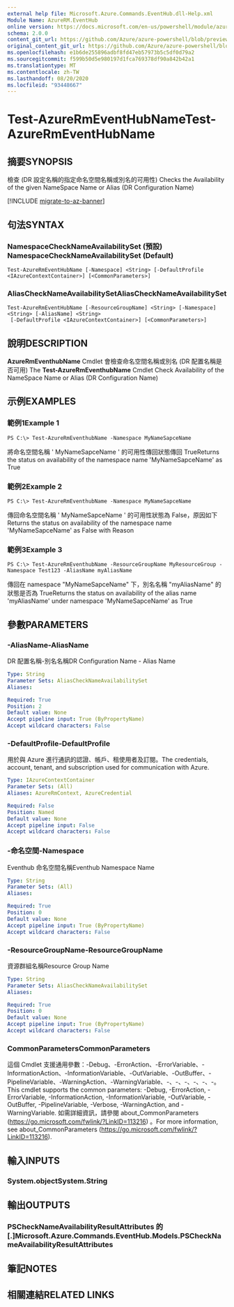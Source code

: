 ```yaml
---
external help file: Microsoft.Azure.Commands.EventHub.dll-Help.xml
Module Name: AzureRM.EventHub
online version: https://docs.microsoft.com/en-us/powershell/module/azurerm.eventhub/test-azurermeventhubname
schema: 2.0.0
content_git_url: https://github.com/Azure/azure-powershell/blob/preview/src/ResourceManager/EventHub/Commands.EventHub/help/Test-AzureRmEventHubName.md
original_content_git_url: https://github.com/Azure/azure-powershell/blob/preview/src/ResourceManager/EventHub/Commands.EventHub/help/Test-AzureRmEventHubName.md
ms.openlocfilehash: e1b6de255896adbf8fd47eb57973b5c5df0d79a2
ms.sourcegitcommit: f599b50d5e980197d1fca769378df90a842b42a1
ms.translationtype: MT
ms.contentlocale: zh-TW
ms.lasthandoff: 08/20/2020
ms.locfileid: "93448667"
---
```

# <span data-ttu-id="a129c-101">Test-AzureRmEventHubName</span><span class="sxs-lookup"><span data-stu-id="a129c-101">Test-AzureRmEventHubName</span></span>

## <span data-ttu-id="a129c-102">摘要</span><span class="sxs-lookup"><span data-stu-id="a129c-102">SYNOPSIS</span></span>
<span data-ttu-id="a129c-103">檢查 (DR 設定名稱的指定命名空間名稱或別名的可用性) </span><span class="sxs-lookup"><span data-stu-id="a129c-103">Checks the Availability of the given NameSpace Name or Alias (DR Configuration Name)</span></span>

[!INCLUDE [migrate-to-az-banner](../../includes/migrate-to-az-banner.md)]

## <span data-ttu-id="a129c-104">句法</span><span class="sxs-lookup"><span data-stu-id="a129c-104">SYNTAX</span></span>

### <span data-ttu-id="a129c-105">NamespaceCheckNameAvailabilitySet (預設) </span><span class="sxs-lookup"><span data-stu-id="a129c-105">NamespaceCheckNameAvailabilitySet (Default)</span></span>
```
Test-AzureRmEventHubName [-Namespace] <String> [-DefaultProfile <IAzureContextContainer>] [<CommonParameters>]
```

### <span data-ttu-id="a129c-106">AliasCheckNameAvailabilitySet</span><span class="sxs-lookup"><span data-stu-id="a129c-106">AliasCheckNameAvailabilitySet</span></span>
```
Test-AzureRmEventHubName [-ResourceGroupName] <String> [-Namespace] <String> [-AliasName] <String>
 [-DefaultProfile <IAzureContextContainer>] [<CommonParameters>]
```

## <span data-ttu-id="a129c-107">說明</span><span class="sxs-lookup"><span data-stu-id="a129c-107">DESCRIPTION</span></span>
<span data-ttu-id="a129c-108">**AzureRmEventhubName** Cmdlet 會檢查命名空間名稱或別名 (DR 配置名稱是否可用) </span><span class="sxs-lookup"><span data-stu-id="a129c-108">The **Test-AzureRmEventhubName** Cmdlet Check Availability of the NameSpace Name or Alias (DR Configuration Name)</span></span>

## <span data-ttu-id="a129c-109">示例</span><span class="sxs-lookup"><span data-stu-id="a129c-109">EXAMPLES</span></span>

### <span data-ttu-id="a129c-110">範例1</span><span class="sxs-lookup"><span data-stu-id="a129c-110">Example 1</span></span>
```
PS C:\> Test-AzureRmEventhubName -Namespace MyNameSapceName
```

<span data-ttu-id="a129c-111">將命名空間名稱 ' MyNameSapceName ' 的可用性傳回狀態傳回 True</span><span class="sxs-lookup"><span data-stu-id="a129c-111">Returns the status on availability of the namespace name 'MyNameSapceName' as True</span></span>

### <span data-ttu-id="a129c-112">範例2</span><span class="sxs-lookup"><span data-stu-id="a129c-112">Example 2</span></span>
```
PS C:\> Test-AzureRmEventhubName -Namespace MyNameSapceName
```

<span data-ttu-id="a129c-113">傳回命名空間名稱 ' MyNameSapceName ' 的可用性狀態為 False，原因如下</span><span class="sxs-lookup"><span data-stu-id="a129c-113">Returns the status on availability of the namespace name 'MyNameSapceName' as False with Reason</span></span>

### <span data-ttu-id="a129c-114">範例3</span><span class="sxs-lookup"><span data-stu-id="a129c-114">Example 3</span></span>
```
PS C:\> Test-AzureRmEventhubName -ResourceGroupName MyResourceGroup -Namespace Test123 -AliasName myAliasName
```

<span data-ttu-id="a129c-115">傳回在 namespace "MyNameSapceName" 下，別名名稱 "myAliasName" 的狀態是否為 True</span><span class="sxs-lookup"><span data-stu-id="a129c-115">Returns the status on availability of the alias name 'myAliasName' under namespace 'MyNameSapceName' as True</span></span>

## <span data-ttu-id="a129c-116">參數</span><span class="sxs-lookup"><span data-stu-id="a129c-116">PARAMETERS</span></span>

### <span data-ttu-id="a129c-117">-AliasName</span><span class="sxs-lookup"><span data-stu-id="a129c-117">-AliasName</span></span>
<span data-ttu-id="a129c-118">DR 配置名稱-別名名稱</span><span class="sxs-lookup"><span data-stu-id="a129c-118">DR Configuration Name - Alias Name</span></span>

```yaml
Type: String
Parameter Sets: AliasCheckNameAvailabilitySet
Aliases:

Required: True
Position: 2
Default value: None
Accept pipeline input: True (ByPropertyName)
Accept wildcard characters: False
```

### <span data-ttu-id="a129c-119">-DefaultProfile</span><span class="sxs-lookup"><span data-stu-id="a129c-119">-DefaultProfile</span></span>
<span data-ttu-id="a129c-120">用於與 Azure 進行通訊的認證、帳戶、租使用者及訂閱。</span><span class="sxs-lookup"><span data-stu-id="a129c-120">The credentials, account, tenant, and subscription used for communication with Azure.</span></span>

```yaml
Type: IAzureContextContainer
Parameter Sets: (All)
Aliases: AzureRmContext, AzureCredential

Required: False
Position: Named
Default value: None
Accept pipeline input: False
Accept wildcard characters: False
```

### <span data-ttu-id="a129c-121">-命名空間</span><span class="sxs-lookup"><span data-stu-id="a129c-121">-Namespace</span></span>
<span data-ttu-id="a129c-122">Eventhub 命名空間名稱</span><span class="sxs-lookup"><span data-stu-id="a129c-122">Eventhub Namespace Name</span></span>

```yaml
Type: String
Parameter Sets: (All)
Aliases:

Required: True
Position: 0
Default value: None
Accept pipeline input: True (ByPropertyName)
Accept wildcard characters: False
```

### <span data-ttu-id="a129c-123">-ResourceGroupName</span><span class="sxs-lookup"><span data-stu-id="a129c-123">-ResourceGroupName</span></span>
<span data-ttu-id="a129c-124">資源群組名稱</span><span class="sxs-lookup"><span data-stu-id="a129c-124">Resource Group Name</span></span>

```yaml
Type: String
Parameter Sets: AliasCheckNameAvailabilitySet
Aliases:

Required: True
Position: 0
Default value: None
Accept pipeline input: True (ByPropertyName)
Accept wildcard characters: False
```

### <span data-ttu-id="a129c-125">CommonParameters</span><span class="sxs-lookup"><span data-stu-id="a129c-125">CommonParameters</span></span>
<span data-ttu-id="a129c-126">這個 Cmdlet 支援通用參數：-Debug、-ErrorAction、-ErrorVariable、-InformationAction、-InformationVariable、-OutVariable、-OutBuffer、-PipelineVariable、-WarningAction、-WarningVariable、-、-、-、-、-、-。</span><span class="sxs-lookup"><span data-stu-id="a129c-126">This cmdlet supports the common parameters: -Debug, -ErrorAction, -ErrorVariable, -InformationAction, -InformationVariable, -OutVariable, -OutBuffer, -PipelineVariable, -Verbose, -WarningAction, and -WarningVariable.</span></span>
<span data-ttu-id="a129c-127">如需詳細資訊，請參閱 about_CommonParameters (https://go.microsoft.com/fwlink/?LinkID=113216) 。</span><span class="sxs-lookup"><span data-stu-id="a129c-127">For more information, see about_CommonParameters (https://go.microsoft.com/fwlink/?LinkID=113216).</span></span>

## <span data-ttu-id="a129c-128">輸入</span><span class="sxs-lookup"><span data-stu-id="a129c-128">INPUTS</span></span>

### <span data-ttu-id="a129c-129">System.object</span><span class="sxs-lookup"><span data-stu-id="a129c-129">System.String</span></span>


## <span data-ttu-id="a129c-130">輸出</span><span class="sxs-lookup"><span data-stu-id="a129c-130">OUTPUTS</span></span>

### <span data-ttu-id="a129c-131">PSCheckNameAvailabilityResultAttributes 的 [.]</span><span class="sxs-lookup"><span data-stu-id="a129c-131">Microsoft.Azure.Commands.EventHub.Models.PSCheckNameAvailabilityResultAttributes</span></span>


## <span data-ttu-id="a129c-132">筆記</span><span class="sxs-lookup"><span data-stu-id="a129c-132">NOTES</span></span>

## <span data-ttu-id="a129c-133">相關連結</span><span class="sxs-lookup"><span data-stu-id="a129c-133">RELATED LINKS</span></span>
